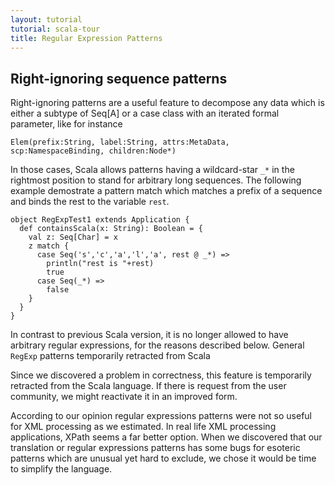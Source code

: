 ```yaml
---
layout: tutorial
tutorial: scala-tour
title: Regular Expression Patterns
---
```


## Right-ignoring sequence patterns ##

Right-ignoring patterns are a useful feature to decompose any data which is either a subtype of Seq[A] or a case class with an iterated formal parameter, like for instance

    Elem(prefix:String, label:String, attrs:MetaData, scp:NamespaceBinding, children:Node*)

In those cases, Scala allows patterns having a wildcard-star `_*` in the rightmost position to stand for arbitrary long sequences.
The following example demostrate a pattern match which matches a prefix of a sequence and binds the rest to the variable `rest`.

    object RegExpTest1 extends Application {
      def containsScala(x: String): Boolean = {
        val z: Seq[Char] = x
        z match {
          case Seq('s','c','a','l','a', rest @ _*) =>
            println("rest is "+rest)
            true
          case Seq(_*) =>
            false
        }
      }
    }

In contrast to previous Scala version, it is no longer allowed to have arbitrary regular expressions, for the reasons described below.
General `RegExp` patterns temporarily retracted from Scala

Since we discovered a problem in correctness, this feature is temporarily retracted from the Scala language. If there is request from the user community, we might reactivate it in an improved form.

According to our opinion regular expressions patterns were not so useful for XML processing as we estimated. In real life XML processing applications, XPath seems a far better option. When we discovered that our translation or regular expressions patterns has some bugs for esoteric patterns which are unusual yet hard to exclude, we chose it would be time to simplify the language.
